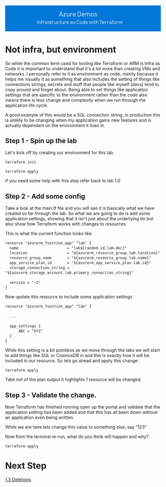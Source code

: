 [![infra as code with Terraform](/docs/images/banner.png)](/README.md)

# Not infra, but environment

So while the common term used for tooling like Terraform or ARM is Infra as Code it is important to understand that it's a lot more than creating VMs and networks. I personally refer to it as environment as code, mainly because it helps me visually it as something that also includes the setting of things like connections strings, secrets and stuff that people like myself (devs) tend to copy around and forget about. Being able to set things like application settings that are specific to the environment rather than the code also means there is less change and complexity when we run through the application life cycle. 

A good example of this would be a SQL connection string, in production this is unlikly to be changing when my application gains new features and is actually dependant on the environment it lives in.

## Step 1 - Spin up the lab

Let's kick off by creating our environment for this lab.

```
terraform init
```

```
terraform apply
```

If you need some help with this step refer back to lab 1.0

## Step 2 - Add some config

Take a look at the main.tf file and you will see it is basically what we have created so far through the lab. So what we are going to do is add some application settings, showing that it isn't just about the underlying tin but also show how Terraform works with changes to resources.

This is what the current function looks like. 

```
resource "azurerm_function_app" "lab" {
  name                      = "lab${random_id.lab.dec}"
  location                  = "${azurerm_resource_group.lab.location}"
  resource_group_name       = "${azurerm_resource_group.lab.name}"
  app_service_plan_id       = "${azurerm_app_service_plan.lab.id}"
  storage_connection_string = "${azurerm_storage_account.lab.primary_connection_string}"
  
  version = "~2"
}
```

Now update this resource to include some application settings

```
resource "azurerm_function_app" "lab" {
  
  ...  

  app_settings {
      ABC = "XYZ"
  }
}
```

While this setting is a bit pointless as we move through the labs we will start to add things like SQL or CosmosDB in and this is exactly how it will be included in our resource. So lets go ahead and apply this change:

```
terraform apply
```

Take not of the plan output it highlights 1 resource will be changed.

## Step 3 - Validate the change.

Now Terraform has finished running open up the portal and validate that the application setting has been added and that this has all been down without an application even being written.

While we are here lets change this value to something else, say "123"

Now from the terminal re-run, what do you think will happen and why?

```
terraform apply
```

# Next Step
[1.3 Deletions](../1.3)